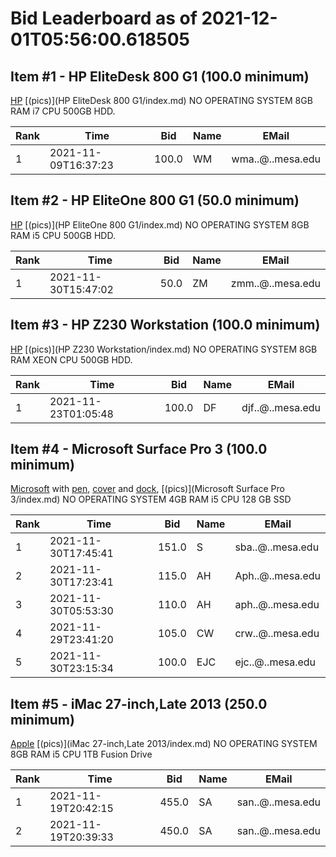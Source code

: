 # Bid Leaderboard as of 2021-12-01T05:56:00.618505
## Item #1 - HP EliteDesk 800 G1 (100.0 minimum)

[HP](https://support.hp.com/us-en/document/c03836666) [(pics)](HP EliteDesk 800 G1/index.md) NO OPERATING SYSTEM 8GB RAM i7 CPU 500GB HDD.

|Rank|Time|Bid|Name|EMail|
|----|----|---|----|-----|
|1|2021-11-09T16:37:23|100.0|WM|wma..@..mesa.edu|

## Item #2 - HP EliteOne 800 G1 (50.0 minimum)

[HP](https://support.hp.com/us-en/document/c03844827) [(pics)](HP EliteOne 800 G1/index.md) NO OPERATING SYSTEM 8GB RAM i5 CPU 500GB HDD.

|Rank|Time|Bid|Name|EMail|
|----|----|---|----|-----|
|1|2021-11-30T15:47:02|50.0|ZM|zmm..@..mesa.edu|

## Item #3 - HP Z230 Workstation (100.0 minimum)

[HP](https://support.hp.com/us-en/document/c03919165) [(pics)](HP Z230 Workstation/index.md) NO OPERATING SYSTEM 8GB RAM XEON CPU 500GB HDD.

|Rank|Time|Bid|Name|EMail|
|----|----|---|----|-----|
|1|2021-11-23T01:05:48|100.0|DF|djf..@..mesa.edu|

## Item #4 - Microsoft Surface Pro 3 (100.0 minimum)

[Microsoft](https://support.microsoft.com/en-us/surface/surface-pro-3-features-4c142a41-134f-f22b-0142-a5cf073b56ee) with [pen](https://support.microsoft.com/en-us/surface/how-to-use-your-surface-pen-8a403519-cd1f-15b2-c9df-faa5aa924e98), [cover](https://support.microsoft.com/en-us/surface/surface-pro-signature-type-cover-a666b5cd-ad71-80ab-4af7-0e2c0dd4c8fe) and [dock](https://support.microsoft.com/en-us/surface/use-surface-dock-ee296f31-c97f-017a-4fd7-f6cebdc81909), [(pics)](Microsoft Surface Pro 3/index.md) NO OPERATING SYSTEM 4GB RAM i5 CPU 128 GB SSD

|Rank|Time|Bid|Name|EMail|
|----|----|---|----|-----|
|1|2021-11-30T17:45:41|151.0|S|sba..@..mesa.edu|
|2|2021-11-30T17:23:41|115.0|AH|Aph..@..mesa.edu|
|3|2021-11-30T05:53:30|110.0|AH|aph..@..mesa.edu|
|4|2021-11-29T23:41:20|105.0|CW|crw..@..mesa.edu|
|5|2021-11-30T23:15:34|100.0|EJC|ejc..@..mesa.edu|

## Item #5 - iMac 27-inch,Late 2013 (250.0 minimum)

[Apple](https://support.apple.com/kb/sp688) [(pics)](iMac 27-inch,Late 2013/index.md) NO OPERATING SYSTEM 8GB RAM i5 CPU 1TB Fusion Drive

|Rank|Time|Bid|Name|EMail|
|----|----|---|----|-----|
|1|2021-11-19T20:42:15|455.0|SA|san..@..mesa.edu|
|2|2021-11-19T20:39:33|450.0|SA|san..@..mesa.edu|


